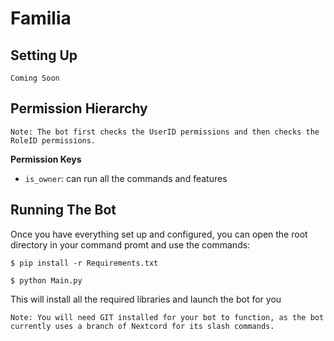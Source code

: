 # Familia

## Setting Up

```Coming Soon```


## Permission Hierarchy

```Note: The bot first checks the UserID permissions and then checks the RoleID permissions.```

**Permission Keys**
- `is_owner`: can run all the commands and features


## Running The Bot

Once you have everything set up and configured, you can open the root directory in your command promt and use the commands:

```shell
$ pip install -r Requirements.txt

$ python Main.py
```

This will install all the required libraries and launch the bot for you

```Note: You will need GIT installed for your bot to function, as the bot currently uses a branch of Nextcord for its slash commands.```
